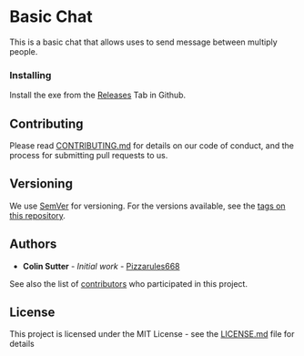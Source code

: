 # Basic Chat
This is a basic chat that allows uses to send message between multiply people.

### Installing
Install the exe from the [Releases](https://github.com/PizzaRules668/Chat/releases) Tab in Github.

## Contributing

Please read [CONTRIBUTING.md](CONTRIBUTING.md) for details on our code of conduct, and the process for submitting pull requests to us.

## Versioning

We use [SemVer](http://semver.org/) for versioning. For the versions available, see the [tags on this repository](https://github.com/Pizzarules668/chat/tags). 

## Authors

* **Colin Sutter** - *Initial work* - [Pizzarules668](https://github.com/Pizzarules668)

See also the list of [contributors](https://github.com/Pizzarules668/chat/contributors) who participated in this project.

## License

This project is licensed under the MIT License - see the [LICENSE.md](LICENSE) file for details

